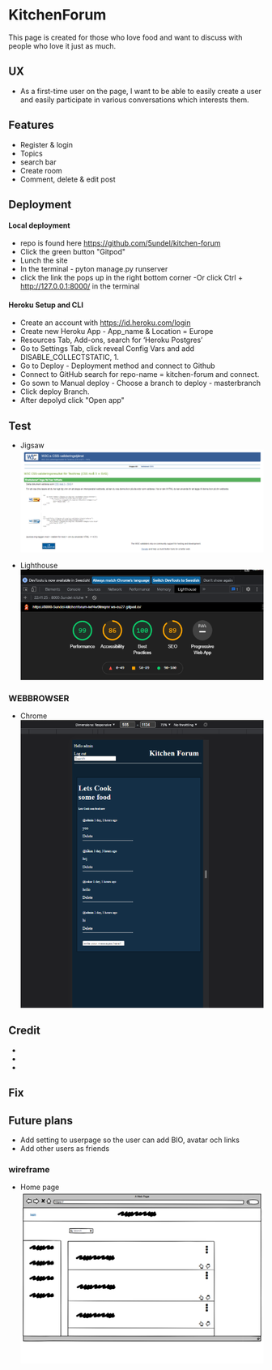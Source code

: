 # KitchenForum
This page is created for those who love food and want to discuss with people who love it just as much.

## UX
- As a first-time user on the page, I want to be able to easily create a user and easily participate in various conversations which interests them.


## Features
   + Register & login
   + Topics
   + search bar
   + Create room
   + Comment, delete & edit post



## Deployment
  #### Local deployment
   - repo is found here https://github.com/5undel/kitchen-forum
   - Click the green button "Gitpod"
   - Lunch the site
   - In the terminal - pyton manage.py runserver
   -  click the link the pops up in the right bottom corner 
   -Or click Ctrl + http://127.0.0.1:8000/ in the terminal

  #### Heroku Setup and CLI
   - Create an account with https://id.heroku.com/login
   - Create new Heroku App - App_name & Location = Europe
   - Resources Tab, Add-ons, search for  ‘Heroku Postgres’
   - Go to Settings Tab, click reveal Config Vars and add DISABLE_COLLECTSTATIC, 1.
   - Go to Deploy - Deployment method and connect to Github
   - Connect to GitHub search for repo-name = kitchen-forum and connect.
   - Go sown to Manual deploy - Choose a branch to deploy - masterbranch
   - Click deploy Branch.
   - After depolyd click "Open app" 



## Test
- Jigsaw
![image](image/jigsaw.kitchenforum.png)

- Lighthouse
![image](image/lighthouse.png)

### WEBBROWSER
- Chrome
![image](image/chrome.png)


## Credit
 - 
 -
 -




## Fix

## Future plans
- Add setting to userpage so the user can add BIO, avatar och links
- Add other users as friends


### wireframe
 - Home page
  ![image](image/homepage.png)

